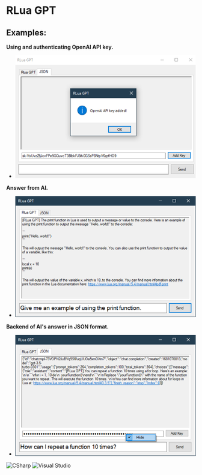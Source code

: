 # RLua GPT

## Examples:
__Using and authenticating OpenAI API key.__
* <img src="https://github.com/eb-06/RLua-GPT/blob/main/Examples/Example_1.png" width="700">

__Answer from AI.__
* <img src="https://github.com/eb-06/RLua-GPT/blob/main/Examples/Example_2.png" width="700">

__Backend of AI's answer in JSON format.__
* <img src="https://github.com/eb-06/RLua-GPT/blob/main/Examples/Example_3.png" width="700">

![CSharp](https://img.shields.io/badge/csharp-1C9623?style=for-the-badge&logo=csharp&logoColor=white)
![Visual Studio](https://img.shields.io/badge/VisualㅤStudio-5E4190?style=for-the-badge&logo=visualstudio&logoColor=white)
